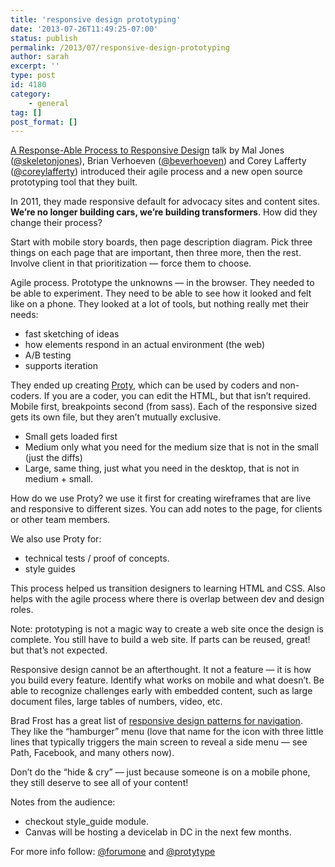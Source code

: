 ```yaml
---
title: 'responsive design prototyping'
date: '2013-07-26T11:49:25-07:00'
status: publish
permalink: /2013/07/responsive-design-prototyping
author: sarah
excerpt: ''
type: post
id: 4180
category:
    - general
tag: []
post_format: []
---
```

[A Response-Able Process to Responsive Design](http://capitalcamp.org/content/response-able-process-responsive-design) talk by Mal Jones ([@skeletonjones](@skeletonjones)), Brian Verhoeven ([@beverhoeven](https://twitter.com/beverhoeven)) and Corey Lafferty ([@coreylafferty](https://twitter.com/coreylafferty)) introduced their agile process and a new open source prototyping tool that they built.

In 2011, they made responsive default for advocacy sites and content sites. **We’re no longer building cars, we’re building transformers**. How did they change their process?

Start with mobile story boards, then page description diagram. Pick three things on each page that are important, then three more, then the rest. Involve client in that prioritization — force them to choose.

Agile process. Prototype the unknowns — in the browser. They needed to be able to experiment. They need to be able to see how it looked and felt like on a phone. They looked at a lot of tools, but nothing really met their needs:

- fast sketching of ideas
- how elements respond in an actual environment (the web)
- A/B testing
- supports iteration

They ended up creating [Proty](http://www.protytype.com/), which can be used by coders and non-coders. If you are a coder, you can edit the HTML, but that isn’t required. Mobile first, breakpoints second (from sass). Each of the responsive sized gets its own file, but they aren’t mutually exclusive.

- Small gets loaded first
- Medium only what you need for the medium size that is not in the small (just the diffs)
- Large, same thing, just what you need in the desktop, that is not in medium + small.

How do we use Proty? we use it first for creating wireframes that are live and responsive to different sizes. You can add notes to the page, for clients or other team members.

We also use Proty for:

- technical tests / proof of concepts.
- style guides

This process helped us transition designers to learning HTML and CSS. Also helps with the agile process where there is overlap between dev and design roles.

Note: prototyping is not a magic way to create a web site once the design is complete. You still have to build a web site. If parts can be reused, great! but that’s not expected.

Responsive design cannot be an afterthought. It not a feature — it is how you build every feature. Identify what works on mobile and what doesn’t. Be able to recognize challenges early with embedded content, such as large document files, large tables of numbers, video, etc.

Brad Frost has a great list of [responsive design patterns for navigation](http://bradfrost.github.io/this-is-responsive/patterns.html). They like the “hamburger” menu (love that name for the icon with three little lines that typically triggers the main screen to reveal a side menu — see Path, Facebook, and many others now).

Don’t do the “hide &amp; cry” — just because someone is on a mobile phone, they still deserve to see all of your content!

Notes from the audience:

- checkout style\_guide module.
- Canvas will be hosting a devicelab in DC in the next few months.

For more info follow: [@forumone](https://twitter.com/forumone) and [@protytype](https://twitter.com/protytype)